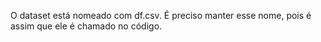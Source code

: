 O dataset está nomeado com df.csv. É preciso manter esse nome, pois é assim que ele é chamado no código.
